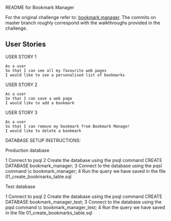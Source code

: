 README for Bookmark Manager

For the original challenge refer to: [bookmark manager](https://github.com/makersacademy/course/tree/master/bookmark_manager). The commits on master branch roughly correspond with the walkthroughs provided in the challenge.

## User Stories

USER STORY 1
```
As a user
So that I can see all my favourite web pages
I would like to see a personalised list of bookmarks
```
USER STORY 2
```
As a user
So that I can save a web page
I would like to add a bookmark
```
USER STORY 3
```
As a user
So that I can remove my bookmark from Bookmark Manager
I would like to delete a bookmark
```

DATABASE SETUP INSTRUCTIONS:

Production database

  1  Connect to psql
  2  Create the database using the psql command CREATE DATABASE bookmark_manager;
  3  Connect to the database using the pqsl command \c bookmark_manager;
  4  Run the query we have saved in the file 01_create_bookmarks_table.sql


Test database

  1  Connect to psql
  2  Create the database using the psql command CREATE DATABASE bookmark_manager_test;
  3  Connect to the database using the pqsl command \c bookmark_manager_test;
  4  Run the query we have saved in the file 01_create_bookmarks_table.sql